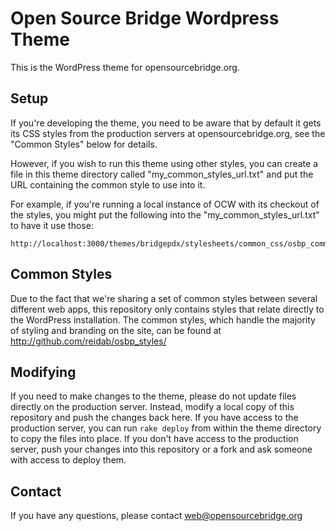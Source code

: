 Open Source Bridge Wordpress Theme
==================================

This is the WordPress theme for opensourcebridge.org.

Setup
-----
If you're developing the theme, you need to be aware that by default it gets its CSS styles from the production servers at opensourcebridge.org, see the "Common Styles" below for details.

However, if you wish to run this theme using other styles, you can create a file in this theme directory called "my_common_styles_url.txt" and put the URL containing the common style to use into it.

For example, if you're running a local instance of OCW with its checkout of the styles, you might put the following into the "my_common_styles_url.txt" to have it use those:

    http://localhost:3000/themes/bridgepdx/stylesheets/common_css/osbp_common_v3.css

Common Styles
-------------
Due to the fact that we're sharing a set of common styles between several different web apps, this repository only contains styles that relate directly to the WordPress installation. The common styles, which handle the majority of styling and branding on the site, can be found at http://github.com/reidab/osbp_styles/

Modifying
---------
If you need to make changes to the theme, please do not update files directly on the production server. Instead, modify a local copy of this repository and push the changes back here. If you have access to the production server, you can run <code>rake deploy</code> from within the theme directory to copy the files into place. If you don't have access to the production server, push your changes into this repository or a fork and ask someone with access to deploy them.

Contact
-------
If you have any questions, please contact web@opensourcebridge.org
